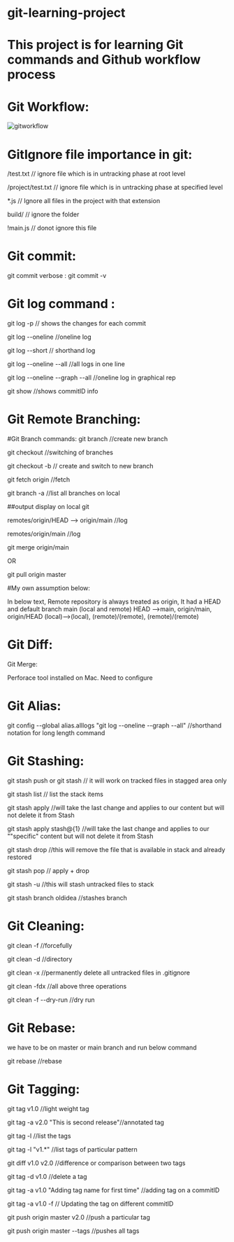 # git-learning-project
This project is for learning Git commands and Github workflow process
========================================================================================
# Git Workflow:
![gitworkflow](https://user-images.githubusercontent.com/119354305/207989394-ef9a2b1a-eb92-4cf6-9276-df3f959dc38c.png)


# GitIgnore file importance in git:

/test.txt           // ignore file which is in untracking phase at root level

/project/test.txt   // ignore file which is in untracking phase at specified level

 *.js               // Ignore all files in the project with that extension

 build/             // ignore the folder

 !main.js           // donot ignore this file


# Git commit:

git commit verbose : git commit -v


# Git log command :

git log -p // shows the changes for each commit

git log --oneline //oneline log

git log --short // shorthand log

git log --oneline --all //all logs in one line

git log --oneline --graph --all //oneline log in graphical rep

git show <commitID> //shows commitID info


# Git Remote Branching:

#Git Branch commands:
git branch <branch-name> //create new branch

git checkout <branch-name> //switching of branches

git checkout -b <brnach-name> // create and switch to new branch

git fetch origin //fetch

git branch -a //list all branches on local

##output display on local git

remotes/origin/HEAD --> origin/main //log

remotes/origin/main //log

git merge origin/main

OR

git pull origin master


#My own assumption below:

In below text, Remote repository is always treated as origin,
It had a HEAD and default branch main (local and remote)
HEAD -->main, origin/main, origin/HEAD
(local)-->(local), (remote)/(remote), (remote)/(remote)


# Git Diff:

Git Merge:

Perforace tool installed on Mac. Need to configure

# Git Alias:

git config --global alias.alllogs "git log --oneline --graph --all" //shorthand
notation for long length command


# Git Stashing:

git stash push or git stash // it will work on tracked files in stagged area only

git stash list // list the stack items

git stash apply //will take the last change and applies to our content but will not delete it from Stash

git stash apply stash@{1} //will take the last change and applies to our ""specific" content but will not delete it from Stash

git stash drop //this will remove the file that is available in stack and already restored

git stash pop // apply + drop

git stash -u //this will stash untracked files to stack

git stash branch oldidea //stashes branch


# Git Cleaning:

git clean -f  //forcefully

git clean -d //directory

git clean -x //permanently delete all untracked files in .gitignore

git clean -fdx //all above three operations

git clean -f --dry-run //dry run


# Git Rebase:

we have to be on master or main branch and run below command

git rebase <feature1-branch> //rebase


# Git Tagging:

git tag v1.0 //light weight tag

git tag -a v2.0 "This is second release"//annotated tag

git tag -l //list the tags

git tag -l "v1.*" //list tags of particular pattern

git diff v1.0 v2.0 //difference or comparison between two tags

git tag -d v1.0 //delete a tag

git tag -a v1.0 <FirstcommitID> "Adding tag name for first time" //adding tag on a commitID

git tag -a v1.0 -f <SecondcommitID> // Updating the tag on different commitID

git push origin master v2.0 //push a particular tag

git push origin master --tags //pushes all tags
